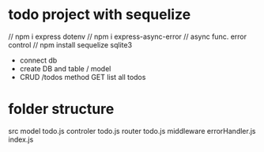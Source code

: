 # todo project with sequelize

// npm i express dotenv
// npm i express-async-error // async func. error control
// npm install sequelize sqlite3

- connect db 
- create DB and table / model
- CRUD 
    /todos  method GET list all todos 


# folder structure
src
    model
        todo.js
    controler
        todo.js
    router
        todo.js
    middleware
        errorHandler.js
index.js

